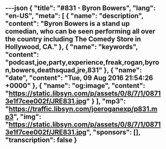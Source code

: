 ---json
{
  "title": "#831 - Byron Bowers",
  "lang": "en-US",
  "meta": [
    {
      "name": "description",
      "content": "Byron Bowers is a stand up comedian, who can be seen performing all over the country including The Comedy Store in Hollywood, CA."
    },
    {
      "name": "keywords",
      "content": "podcast,joe,party,experience,freak,rogan,byron,bowers,deathsquad,jre,831"
    },
    {
      "name": "date",
      "content": "Tue, 09 Aug 2016 21:54:26 +0000"
    },
    {
      "name": "og:image",
      "content": "https://static.libsyn.com/p/assets/0/8/7/1/08713e1f7cee002f/JRE831.jpg"
    }
  ],
  "mp3": "https://traffic.libsyn.com/joeroganexp/p831.mp3",
  "img": "https://static.libsyn.com/p/assets/0/8/7/1/08713e1f7cee002f/JRE831.jpg",
  "sponsors": [],
  "transcription": false
}
---
<episode-header />

<timemark seconds="0" />

<transcribe-call-to-action />

<episode-footer />